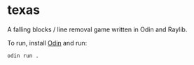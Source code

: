 # texas

A falling blocks / line removal game written in Odin and Raylib.

To run, install [Odin](https://odin-lang.org/) and run:

    odin run .